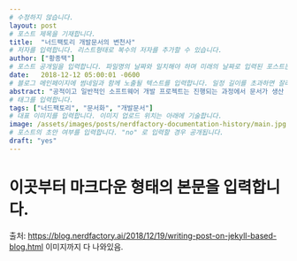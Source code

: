 ```yaml
---
# 수정하지 않습니다.
layout: post 
# 포스트 제목을 기재합니다.
title:  "너드팩토리 개발문서의 변천사" 
# 저자를 입력합니다. 리스트형태로 복수의 저자를 추가할 수 있습니다.
author: ["황종택"] 
# 포스트 공개일을 입력합니다. 파일명의 날짜와 일치해야 하며 미래의 날짜로 입력된 포스트는 공개되지 않습니다.
date:   2018-12-12 05:00:01 -0600 
# 블로그 메인페이지에 썸네일과 함께 노출될 텍스트를 입력합니다. 일정 길이를 초과하면 잘려서 표시됩니다.
abstract: "공적이고 일반적인 소프트웨어 개발 프로젝트는 진행되는 과정에서 문서가 생산 됩니다. 서비스 기획서, 디자인 가이드, API 문서, 인터페이스 정의서 등 소프트웨어 개발의 거의 모든 단계에서 각자의 목적에 맞는 문서가 작성됩니다. 이들 문서는 종이 인쇄물 생산을 위해 워드프로세서로 작성되기도 하고, 프리젠테이션을 위해 프리젠테이션 소프트웨어로 생산되기도 합니다. 각 분야의 문서는 목적을 달성하기 위해 생산/활용 측면에서 발전되어 왔습니다."
# 태그를 입력합니다.
tags: ["너드팩토리", "문서화", "개발문서"]
# 대표 이미지를 입력합니다. 이미지 업로드 위치는 아래에 기술합니다.
image: /assets/images/posts/nerdfactory-documentation-history/main.jpg
# 포스트의 초안 여부를 입력합니다. "no" 로 입력할 경우 공개됩니다.
draft: "yes"
---
```

# 이곳부터 마크다운 형태의 본문을 입력합니다.

출처: https://blog.nerdfactory.ai/2018/12/19/writing-post-on-jekyll-based-blog.html
이미지까지 다 나와있음.
